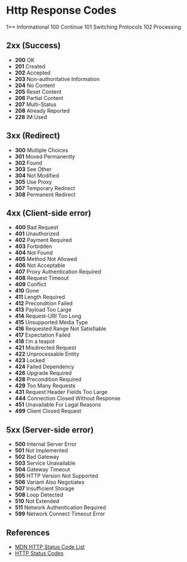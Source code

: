 # Http Response Codes

1×× Informational
100 Continue
101 Switching Protocols
102 Processing

## 2xx (Success)

- **200** OK  
- **201** Created  
- **202** Accepted  
- **203** Non-authoritative Information  
- **204** No Content  
- **205** Reset Content  
- **206** Partial Content  
- **207** Multi-Status  
- **208** Already Reported  
- **226** IM Used  

## 3xx (Redirect)

- **300** Multiple Choices  
- **301** Moved Permanently  
- **302** Found  
- **303** See Other  
- **304** Not Modified  
- **305** Use Proxy  
- **307** Temporary Redirect  
- **308** Permanent Redirect  

## 4xx (Client-side error)

- **400** Bad Request  
- **401** Unauthorized  
- **402** Payment Required  
- **403** Forbidden  
- **404** Not Found  
- **405** Method Not Allowed  
- **406** Not Acceptable  
- **407** Proxy Authentication Required  
- **408** Request Timeout  
- **409** Conflict  
- **410** Gone  
- **411** Length Required  
- **412** Precondition Failed  
- **413** Payload Too Large  
- **414** Request-URI Too Long  
- **415** Unsupported Media Type  
- **416** Requested Range Not Satisfiable  
- **417** Expectation Failed  
- **418** I'm a teapot  
- **421** Misdirected Request  
- **422** Unprocessable Entity  
- **423** Locked  
- **424** Failed Dependency  
- **426** Upgrade Required  
- **428** Precondition Required  
- **429** Too Many Requests  
- **431** Request Header Fields Too Large  
- **444** Connection Closed Without Response  
- **451** Unavailable For Legal Reasons  
- **499** Client Closed Request  

## 5xx (Server-side error)

- **500** Internal Server Error  
- **501** Not Implemented  
- **502** Bad Gateway  
- **503** Service Unavailable  
- **504** Gateway Timeout  
- **505** HTTP Version Not Supported  
- **506** Variant Also Negotiates  
- **507** Insufficient Storage  
- **508** Loop Detected  
- **510** Not Extended  
- **511** Network Authentication Required  
- **599** Network Connect Timeout Error  

## References

- [MDN HTTP Status Code List](https://developer.mozilla.org/en-US/docs/Web/HTTP/Status)
- [HTTP Status Codes](https://httpstatuses.com/)